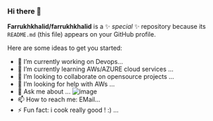 ### Hi there 👋


**Farrukhkhalid/farrukhkhalid** is a ✨ _special_ ✨ repository because its `README.md` (this file) appears on your GitHub profile.

Here are some ideas to get you started:

- 🔭 I’m currently working on Devops...
- 🌱 I’m currently learning AWs/AZURE cloud services ...     
- 👯 I’m looking to collaborate on opensource projects ...
- 🤔 I’m looking for help with AWs ...
- 💬 Ask me about ...  ![image](https://media2.giphy.com/media/qgQUggAC3Pfv687qPC/giphy.gif?cid=ecf05e47atdyru3zbqeqxnszqs57x9ry67q7bku4ujypzc15&rid=giphy.gif&ct=g)
- 📫 How to reach me: EMail...
- ⚡ Fun fact: i cook really good ! :) ...





